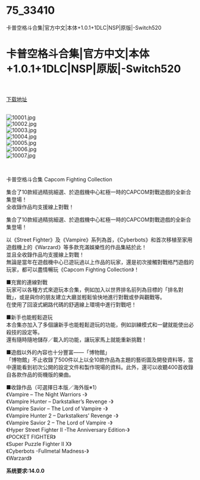 # 75_33410
卡普空格斗合集|官方中文|本体+1.0.1+1DLC|NSP|原版|-Switch520
# 卡普空格斗合集|官方中文|本体+1.0.1+1DLC|NSP|原版|-Switch520
 <br/></br>
[下载地址](https://www.switch520.cc/article/33410 "下载地址")
<br/></br>

<p><img title="10001.jpg" src="https://www.switch520.cc/muke_img/2022_06_24_92d577d03aabc.jpg" alt="10001.jpg"><br>
<img title="10002.jpg" src="https://www.switch520.cc/muke_img/2022_06_24_4e3d0899a7bc8.jpg" alt="10002.jpg"><br>
<img title="10003.jpg" src="https://www.switch520.cc/muke_img/2022_06_24_2d74d47c63d94.jpg" alt="10003.jpg"><br>
<img title="10004.jpg" src="https://www.switch520.cc/muke_img/2022_06_24_5690e67920cb3.jpg" alt="10004.jpg"><br>
<img title="10005.jpg" src="https://www.switch520.cc/muke_img/2022_06_24_e25962043a61f.jpg" alt="10005.jpg"><br>
<img title="10006.jpg" src="https://www.switch520.cc/muke_img/2022_06_24_b3583ddb1bcbd.jpg" alt="10006.jpg"><br>
<img title="10007.jpg" src="https://www.switch520.cc/muke_img/2022_06_24_1714aa4a26c32.jpg" alt="10007.jpg"></p>
<p>&nbsp;</p>
<p>卡普空格斗合集 Capcom Fighting Collection</p>
<p>集合了10款經過精挑細選、於遊戲機中心紅極一時的CAPCOM對戰遊戲的全新合集登場！<br>
全收錄作品均支援線上對戰！</p>
<p>集合了10款經過精挑細選、於遊戲機中心紅極一時的CAPCOM對戰遊戲的全新合集登場！</p>
<p>以《Street Fighter》及《Vampire》系列為首，《Cyberbots》和首次移植至家用遊戲機上的《Warzard》等多款充滿娛樂性的作品集結於此！<br>
並且全收錄作品均支援線上對戰！<br>
無論是當年在遊戲機中心已遊玩過以上作品的玩家，還是初次接觸對戰格鬥遊戲的玩家，都可以盡情暢玩《Capcom Fighting Collection》！</p>
<p>■充實的連線對戰<br>
玩家可以各種方式來遊玩本合集，例如加入以世界排名前列為目標的「排名對戰」，或是與你的朋友建立大廳並輕鬆愉快地進行對戰或參與觀戰等。<br>
在使用了回滾式網路代碼的舒適線上環境中進行對戰吧！</p>
<p>■新手也能輕鬆遊玩<br>
本合集亦加入了多個讓新手也能輕鬆遊玩的功能，例如訓練模式和一鍵就能使出必殺技的設定等。<br>
還有隨時隨地儲存／載入的功能，讓玩家馬上就能重新挑戰！</p>
<p>■遊戲以外的內容也十分豐富——「博物館」<br>
「博物館」不止收錄了500件以上以全10款作品為主題的藝術圖及開發資料等，當中還能看到初次公開的設定文件和製作現場的資料。此外，還可以收聽400首收錄自各款作品的街機版的樂曲。</p>
<p>■收錄作品（可選擇日本版／海外版※1）<br>
《Vampire – The Night Warriors -》<br>
《Vampire Hunter – Darkstalker’s Revenge -》<br>
《Vampire Savior – The Lord of Vampire -》<br>
《Vampire Hunter 2 – Darkstalkers’ Revenge -》<br>
《Vampire Savior 2 – The Lord of Vampire -》<br>
《Hyper Street Fighter II -The Anniversary Edition-》<br>
《POCKET FIGHTER》<br>
《Super Puzzle Fighter II X》<br>
《Cyberbots -Fullmetal Madness-》<br>
《Warzard》</p>
<p><strong>系统要求:14.0.0</strong></p>



